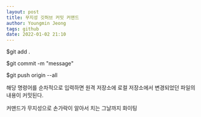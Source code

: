 ```yaml
---
layout: post
title: 무지성 깃허브 커밋 커맨드 
author: Youngmin Jeong
tags: github
date: 2022-01-02 21:10
---
```


$git add .

$git commit -m "message"

$git push origin --all

해당 명령어를 순차적으로 입력하면 원격 저장소에 로컬 저장소에서 변경되었던 
파일의 내용이 커밋된다.

커맨드가 무지성으로 손가락이 알아서 치는 그날까지 화이팅
